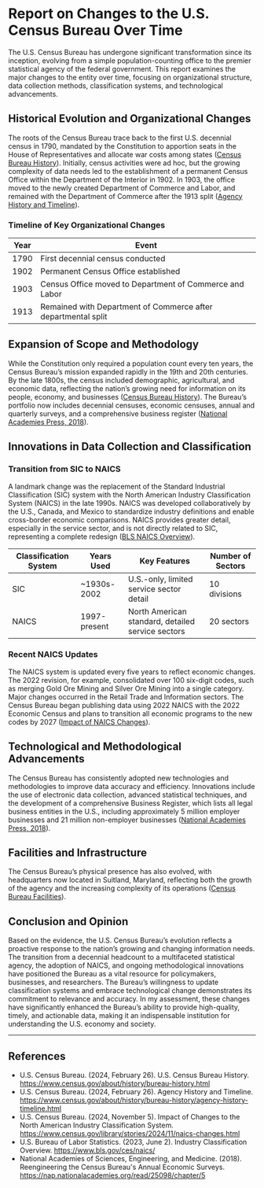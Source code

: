 # Report on Changes to the U.S. Census Bureau Over Time

The U.S. Census Bureau has undergone significant transformation since its inception, evolving from a simple population-counting office to the premier statistical agency of the federal government. This report examines the major changes to the entity over time, focusing on organizational structure, data collection methods, classification systems, and technological advancements.

## Historical Evolution and Organizational Changes

The roots of the Census Bureau trace back to the first U.S. decennial census in 1790, mandated by the Constitution to apportion seats in the House of Representatives and allocate war costs among states ([Census Bureau History](https://www.census.gov/about/history.html)). Initially, census activities were ad hoc, but the growing complexity of data needs led to the establishment of a permanent Census Office within the Department of the Interior in 1902. In 1903, the office moved to the newly created Department of Commerce and Labor, and remained with the Department of Commerce after the 1913 split ([Agency History and Timeline](https://www.census.gov/about/history/bureau-history/agency-history-timeline.html)).

### Timeline of Key Organizational Changes

| Year | Event |
|------|-------|
| 1790 | First decennial census conducted |
| 1902 | Permanent Census Office established |
| 1903 | Census Office moved to Department of Commerce and Labor |
| 1913 | Remained with Department of Commerce after departmental split |

## Expansion of Scope and Methodology

While the Constitution only required a population count every ten years, the Census Bureau’s mission expanded rapidly in the 19th and 20th centuries. By the late 1800s, the census included demographic, agricultural, and economic data, reflecting the nation’s growing need for information on its people, economy, and businesses ([Census Bureau History](https://www.census.gov/about/history/bureau-history.html)). The Bureau’s portfolio now includes decennial censuses, economic censuses, annual and quarterly surveys, and a comprehensive business register ([National Academies Press, 2018](https://nap.nationalacademies.org/read/25098/chapter/5)).

## Innovations in Data Collection and Classification

### Transition from SIC to NAICS

A landmark change was the replacement of the Standard Industrial Classification (SIC) system with the North American Industry Classification System (NAICS) in the late 1990s. NAICS was developed collaboratively by the U.S., Canada, and Mexico to standardize industry definitions and enable cross-border economic comparisons. NAICS provides greater detail, especially in the service sector, and is not directly related to SIC, representing a complete redesign ([BLS NAICS Overview](https://www.bls.gov/ces/naics/)).

| Classification System | Years Used | Key Features | Number of Sectors |
|----------------------|------------|--------------|-------------------|
| SIC                  | ~1930s-2002| U.S.-only, limited service sector detail | 10 divisions |
| NAICS                | 1997-present| North American standard, detailed service sectors | 20 sectors |

### Recent NAICS Updates

The NAICS system is updated every five years to reflect economic changes. The 2022 revision, for example, consolidated over 100 six-digit codes, such as merging Gold Ore Mining and Silver Ore Mining into a single category. Major changes occurred in the Retail Trade and Information sectors. The Census Bureau began publishing data using 2022 NAICS with the 2022 Economic Census and plans to transition all economic programs to the new codes by 2027 ([Impact of NAICS Changes](https://www.census.gov/library/stories/2024/11/naics-changes.html)).

## Technological and Methodological Advancements

The Census Bureau has consistently adopted new technologies and methodologies to improve data accuracy and efficiency. Innovations include the use of electronic data collection, advanced statistical techniques, and the development of a comprehensive Business Register, which lists all legal business entities in the U.S., including approximately 5 million employer businesses and 21 million non-employer businesses ([National Academies Press, 2018](https://nap.nationalacademies.org/read/25098/chapter/5)).

## Facilities and Infrastructure

The Census Bureau’s physical presence has also evolved, with headquarters now located in Suitland, Maryland, reflecting both the growth of the agency and the increasing complexity of its operations ([Census Bureau Facilities](https://www.census.gov/about/history/bureau-history.html)).

## Conclusion and Opinion

Based on the evidence, the U.S. Census Bureau’s evolution reflects a proactive response to the nation’s growing and changing information needs. The transition from a decennial headcount to a multifaceted statistical agency, the adoption of NAICS, and ongoing methodological innovations have positioned the Bureau as a vital resource for policymakers, businesses, and researchers. The Bureau’s willingness to update classification systems and embrace technological change demonstrates its commitment to relevance and accuracy. In my assessment, these changes have significantly enhanced the Bureau’s ability to provide high-quality, timely, and actionable data, making it an indispensable institution for understanding the U.S. economy and society.

---

## References

- U.S. Census Bureau. (2024, February 26). U.S. Census Bureau History. https://www.census.gov/about/history/bureau-history.html
- U.S. Census Bureau. (2024, February 26). Agency History and Timeline. https://www.census.gov/about/history/bureau-history/agency-history-timeline.html
- U.S. Census Bureau. (2024, November 5). Impact of Changes to the North American Industry Classification System. https://www.census.gov/library/stories/2024/11/naics-changes.html
- U.S. Bureau of Labor Statistics. (2023, June 2). Industry Classification Overview. https://www.bls.gov/ces/naics/
- National Academies of Sciences, Engineering, and Medicine. (2018). Reengineering the Census Bureau's Annual Economic Surveys. https://nap.nationalacademies.org/read/25098/chapter/5
